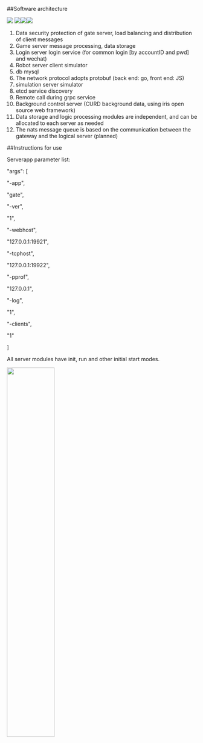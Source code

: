##Software architecture

![](https://img.shields.io/github/issues/Peakchen/go-snake)	![](https://img.shields.io/github/forks/Peakchen/go-snake)![](https://img.shields.io/github/stars/Peakchen/go-snake)![](https://img.shields.io/github/license/Peakchen/go-snake)

1. Data security protection of gate server, load balancing and distribution of client messages
2. Game server message processing, data storage
3. Login server login service (for common login [by accountID and pwd] and wechat)
4. Robot server client simulator
5. db mysql
6. The network protocol adopts protobuf (back end: go, front end: JS)
7. simulation server simulator
8. etcd service discovery
9. Remote call during grpc service
10. Background control server (CURD background data, using iris open source web framework) 
11. Data storage and logic processing modules are independent, and can be allocated to each server as needed 
12. The nats message queue is based on the communication between the gateway and the logical server (planned) 

##Instructions for use

Serverapp parameter list:  

"args": [  

"-app",

"gate",

"-ver",

"1",

"-webhost",

"127.0.0.1:19921",

"-tcphost",

"127.0.0.1:19922",

"-pprof",

"127.0.0.1",

"-log",

"1",

"-clients",

"1"

]


All server modules have init, run and other initial start modes.

<img src="https://github.com/Peakchen/go-snake/tree/master/src/app/note/struct.PNG" width="50%">